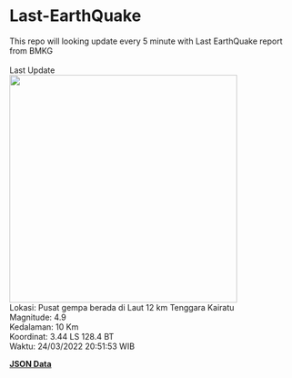 # Last-EarthQuake
This repo will looking update every 5 minute with Last EarthQuake report from BMKG
<br>
<br>
Last Update
<br>
<img src="https://ews.bmkg.go.id/TEWS/data/20220324205153.mmi.jpg" width="400"/>
<br>
Lokasi: Pusat gempa berada di Laut 12 km Tenggara Kairatu <br>
Magnitude: 4.9 <br>
Kedalaman: 10 Km <br>
Koordinat: 3.44 LS 128.4 BT <br>
Waktu: 24/03/2022 20:51:53 WIB <br>

<a href="./data/data.json">**JSON Data**</a>
